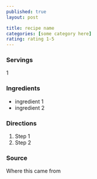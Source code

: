 ```yaml
---
published: true
layout: post

title: recipe name
categories: [some category here]
rating: rating 1-5
---
```

    
### Servings
1
    
### Ingredients
- ingredient 1
- ingredient 2
  
### Directions
1. Step 1
2. Step 2
    
### Source
Where this came from

